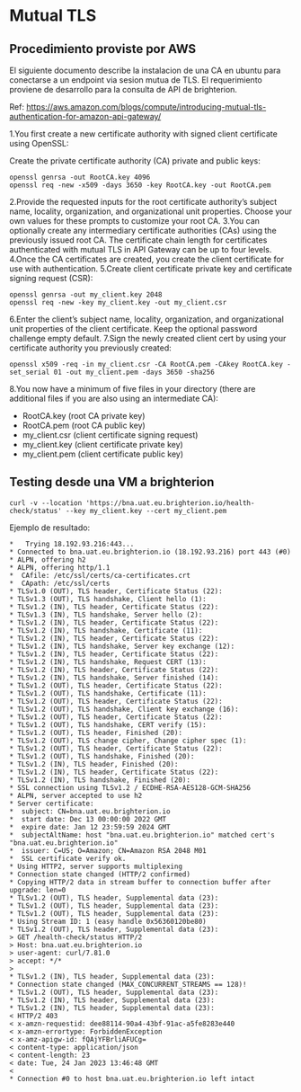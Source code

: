 # Mutual TLS

## Procedimiento proviste por AWS
El siguiente documento describe la instalacion de una CA en ubuntu para conectarse a un endpoint via sesion mutua de TLS.
El requerimiento proviene de desarrollo para la consulta de API de brighterion.

Ref: https://aws.amazon.com/blogs/compute/introducing-mutual-tls-authentication-for-amazon-api-gateway/

1.You first create a new certificate authority with signed client certificate using OpenSSL:

Create the private certificate authority (CA) private and public keys:
```
openssl genrsa -out RootCA.key 4096
openssl req -new -x509 -days 3650 -key RootCA.key -out RootCA.pem
```
2.Provide the requested inputs for the root certificate authority’s subject name, locality, organization, and organizational unit properties. Choose your own values for these prompts to customize your root CA.
3.You can optionally create any intermediary certificate authorities (CAs) using the previously issued root CA. The certificate chain length for certificates authenticated with mutual TLS in API Gateway can be up to four levels.
4.Once the CA certificates are created, you create the client certificate for use with authentication.
5.Create client certificate private key and certificate signing request (CSR):
```
openssl genrsa -out my_client.key 2048
openssl req -new -key my_client.key -out my_client.csr
```
6.Enter the client’s subject name, locality, organization, and organizational unit properties of the client certificate. Keep the optional password challenge empty default.
7.Sign the newly created client cert by using your certificate authority you previously created:
```
openssl x509 -req -in my_client.csr -CA RootCA.pem -CAkey RootCA.key -set_serial 01 -out my_client.pem -days 3650 -sha256
```
8.You now have a minimum of five files in your directory (there are additional files if you are also using an intermediate CA):
- RootCA.key (root CA private key)
- RootCA.pem (root CA public key)
- my_client.csr (client certificate signing request)
- my_client.key (client certificate private key)
- my_client.pem (client certificate public key)

## Testing desde una VM a brighterion
```
curl -v --location 'https://bna.uat.eu.brighterion.io/health-check/status' --key my_client.key --cert my_client.pem
```
Ejemplo de resultado:
```
*   Trying 18.192.93.216:443...
* Connected to bna.uat.eu.brighterion.io (18.192.93.216) port 443 (#0)
* ALPN, offering h2
* ALPN, offering http/1.1
*  CAfile: /etc/ssl/certs/ca-certificates.crt
*  CApath: /etc/ssl/certs
* TLSv1.0 (OUT), TLS header, Certificate Status (22):
* TLSv1.3 (OUT), TLS handshake, Client hello (1):
* TLSv1.2 (IN), TLS header, Certificate Status (22):
* TLSv1.3 (IN), TLS handshake, Server hello (2):
* TLSv1.2 (IN), TLS header, Certificate Status (22):
* TLSv1.2 (IN), TLS handshake, Certificate (11):
* TLSv1.2 (IN), TLS header, Certificate Status (22):
* TLSv1.2 (IN), TLS handshake, Server key exchange (12):
* TLSv1.2 (IN), TLS header, Certificate Status (22):
* TLSv1.2 (IN), TLS handshake, Request CERT (13):
* TLSv1.2 (IN), TLS header, Certificate Status (22):
* TLSv1.2 (IN), TLS handshake, Server finished (14):
* TLSv1.2 (OUT), TLS header, Certificate Status (22):
* TLSv1.2 (OUT), TLS handshake, Certificate (11):
* TLSv1.2 (OUT), TLS header, Certificate Status (22):
* TLSv1.2 (OUT), TLS handshake, Client key exchange (16):
* TLSv1.2 (OUT), TLS header, Certificate Status (22):
* TLSv1.2 (OUT), TLS handshake, CERT verify (15):
* TLSv1.2 (OUT), TLS header, Finished (20):
* TLSv1.2 (OUT), TLS change cipher, Change cipher spec (1):
* TLSv1.2 (OUT), TLS header, Certificate Status (22):
* TLSv1.2 (OUT), TLS handshake, Finished (20):
* TLSv1.2 (IN), TLS header, Finished (20):
* TLSv1.2 (IN), TLS header, Certificate Status (22):
* TLSv1.2 (IN), TLS handshake, Finished (20):
* SSL connection using TLSv1.2 / ECDHE-RSA-AES128-GCM-SHA256
* ALPN, server accepted to use h2
* Server certificate:
*  subject: CN=bna.uat.eu.brighterion.io
*  start date: Dec 13 00:00:00 2022 GMT
*  expire date: Jan 12 23:59:59 2024 GMT
*  subjectAltName: host "bna.uat.eu.brighterion.io" matched cert's "bna.uat.eu.brighterion.io"
*  issuer: C=US; O=Amazon; CN=Amazon RSA 2048 M01
*  SSL certificate verify ok.
* Using HTTP2, server supports multiplexing
* Connection state changed (HTTP/2 confirmed)
* Copying HTTP/2 data in stream buffer to connection buffer after upgrade: len=0
* TLSv1.2 (OUT), TLS header, Supplemental data (23):
* TLSv1.2 (OUT), TLS header, Supplemental data (23):
* TLSv1.2 (OUT), TLS header, Supplemental data (23):
* Using Stream ID: 1 (easy handle 0x56360120be80)
* TLSv1.2 (OUT), TLS header, Supplemental data (23):
> GET /health-check/status HTTP/2
> Host: bna.uat.eu.brighterion.io
> user-agent: curl/7.81.0
> accept: */*
>
* TLSv1.2 (IN), TLS header, Supplemental data (23):
* Connection state changed (MAX_CONCURRENT_STREAMS == 128)!
* TLSv1.2 (OUT), TLS header, Supplemental data (23):
* TLSv1.2 (IN), TLS header, Supplemental data (23):
* TLSv1.2 (IN), TLS header, Supplemental data (23):
< HTTP/2 403
< x-amzn-requestid: dee88114-90a4-43bf-91ac-a5fe8283e440
< x-amzn-errortype: ForbiddenException
< x-amz-apigw-id: fQAjYFBrliAFUCg=
< content-type: application/json
< content-length: 23
< date: Tue, 24 Jan 2023 13:46:48 GMT
<
* Connection #0 to host bna.uat.eu.brighterion.io left intact
```